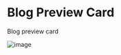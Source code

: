 # Blog Preview Card
 Blog preview card

![image](https://github.com/BrunaGrassi/Blog-Preview-Card/assets/101432594/187f5c6e-5182-4c14-b4af-9ace1906ce66)
